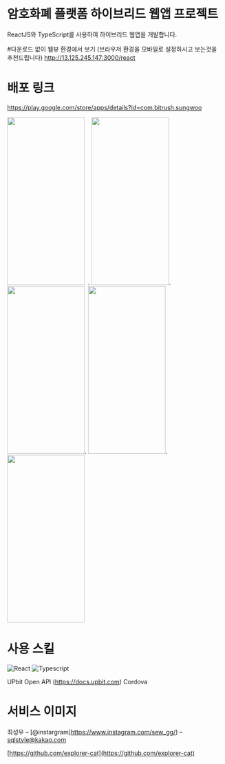 # 암호화폐 플랫폼 하이브리드 웹앱 프로젝트
> 
>

ReactJS와 TypeScript를 사용하여 하이브리드 웹앱을 개발합니다.

#다운로드 없이 웹뷰 환경에서 보기 (브라우저 환경을 모바일로 설정하시고 보는것을 추천드립니다)
http://13.125.245.147:3000/react

# 배포 링크
https://play.google.com/store/apps/details?id=com.bitrush.sungwoo


<img src = "https://user-images.githubusercontent.com/55500077/193845891-aed0548e-5105-4bb2-950c-f61471e42765.png" style = "width:180px; height:390px; margin-right:8px">.  <img src = "https://user-images.githubusercontent.com/55500077/193846052-9ed5c029-bb3b-48d5-b711-8378b64ebfc1.png" style = "width:180px; height:390px; ">.  <img src = "https://user-images.githubusercontent.com/55500077/193846390-5737ed1e-98cb-4f1a-b130-f5ad0d941005.png" style = "width:180px; height:390px; ">.  <img src = "https://user-images.githubusercontent.com/55500077/193846502-d2c578a4-245c-4d1c-8216-c4a44ff4c71d.png" style = "width:180px; height:390px; ">.  <img src = "https://user-images.githubusercontent.com/55500077/193846917-a119d9aa-7e9e-450e-a4f0-15a8072fe1ba.png" style = "width:180px; height:390px; ">

# 사용 스킬


<img alt="React" src ="https://img.shields.io/badge/-ReactJs-61DAFB.svg?&style=for-the-badge&logo=React&logoColor=black"/>  <img alt="Typescript" src ="https://img.shields.io/badge/TypeScript-007ACC?style=for-the-badge&logo=typescript&logoColor=white"/> 

UPbit Open API (https://docs.upbit.com)
Cordova

# 서비스 이미지
> 



최성우 – [@instargram]https://www.instagram.com/sew_gg/) – sqlstyle@kakao.com

[https://github.com/explorer-cat](https://github.com/explorer-cat)
